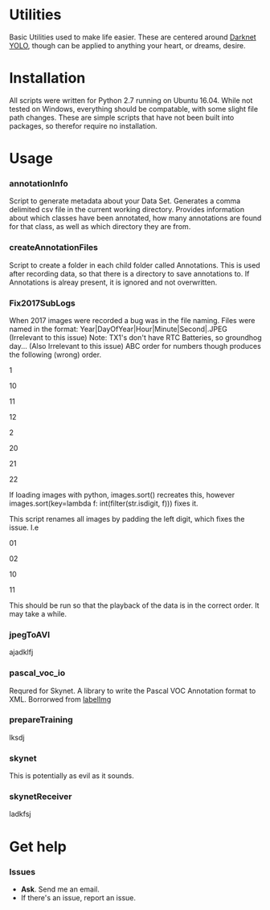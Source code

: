 # Utilities

Basic Utilities used to make life easier. These are centered around [Darknet YOLO](https://pjreddie.com/darknet/yolo/), though can be applied to anything your heart, or dreams, desire.


# Installation

All scripts were written for Python 2.7 running on Ubuntu 16.04. While not tested on Windows, everything should be compatable, with some slight file path changes. These are simple scripts that have not been built into packages, so therefor require no installation. 

# Usage

### annotationInfo
Script to generate metadata about your Data Set. Generates a comma delimited csv file in the current working directory. Provides information about which classes have been annotated, how many annotations are found for that class, as well as which directory they are from.


### createAnnotationFiles
Script to create a folder in each child folder called Annotations. This is used after recording data, so that there is a directory to save annotations to. If Annotations is alreay present, it is ignored and not overwritten.


### Fix2017SubLogs
When 2017 images were recorded a bug was in the file naming.
Files were named in the format: Year|DayOfYear|Hour|Minute|Second|.JPEG (Irrelevant to this issue)
Note: TX1's don't have RTC Batteries, so groundhog day... (Also Irrelevant to this issue)
ABC order for numbers though produces the following (wrong) order.

1

10

11

12

2

20

21

22


If loading images with python, images.sort() recreates this, however
images.sort(key=lambda f: int(filter(str.isdigit, f))) fixes it.

This script renames all images by padding the left digit, which fixes the issue. I.e


01

02 

10

11

This should be run so that the playback of the data is in the correct order. It may take a while.


### jpegToAVI
ajadklfj

### pascal_voc_io
Requred for Skynet. A library to write the Pascal VOC Annotation format to XML. Borrorwed from [labelImg](https://github.com/tzutalin/labelImg)

### prepareTraining
lksdj

### skynet
This is potentially as evil as it sounds.

### skynetReceiver
ladkfsj


# Get help

### Issues
* **Ask**. Send me an email.
* If there's an issue, report an issue.
